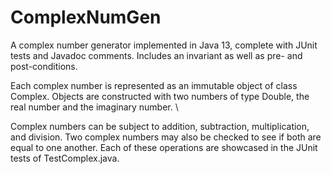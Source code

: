 # ComplexNumGen
A complex number generator implemented in Java 13, complete with JUnit tests and Javadoc comments. Includes an invariant as well as pre- and post-conditions.

Each complex number is represented as an immutable object of class Complex. Objects are constructed with two numbers of type Double, the real number and the imaginary number. \

Complex numbers can be subject to addition, subtraction, multiplication, and division. Two complex numbers may also be checked to see if both are equal to one another. Each of these operations are showcased in the JUnit tests of TestComplex.java. 
